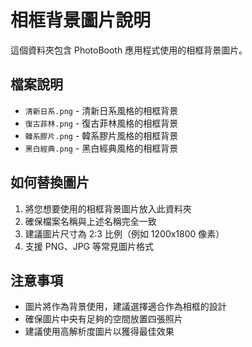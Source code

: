 # 相框背景圖片說明

這個資料夾包含 PhotoBooth 應用程式使用的相框背景圖片。

## 檔案說明

- `清新日系.png` - 清新日系風格的相框背景
- `復古菲林.png` - 復古菲林風格的相框背景  
- `韓系膠片.png` - 韓系膠片風格的相框背景
- `黑白經典.png` - 黑白經典風格的相框背景

## 如何替換圖片

1. 將您想要使用的相框背景圖片放入此資料夾
2. 確保檔案名稱與上述名稱完全一致
3. 建議圖片尺寸為 2:3 比例（例如 1200x1800 像素）
4. 支援 PNG、JPG 等常見圖片格式

## 注意事項

- 圖片將作為背景使用，建議選擇適合作為相框的設計
- 確保圖片中央有足夠的空間放置四張照片
- 建議使用高解析度圖片以獲得最佳效果
